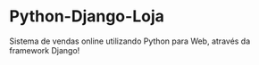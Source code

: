 # Python-Django-Loja
Sistema de vendas online utilizando Python para Web, através da framework Django!
